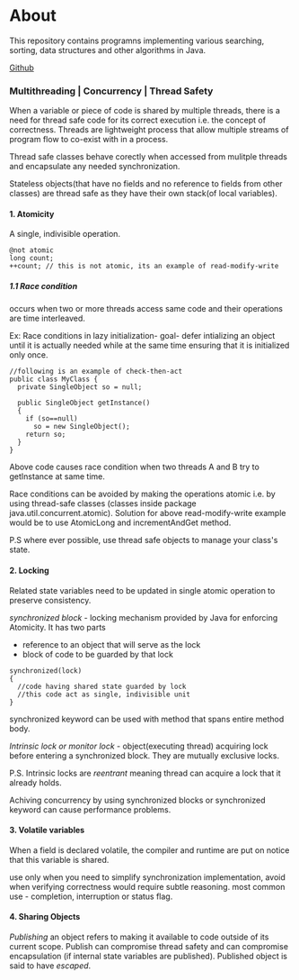 # About
This repository contains programns implementing various searching, sorting, data structures and other algorithms in Java.

[Github](https://github.com/ankurjuneja/React-Java-Concepts/ArraysAndStrings/Tutorial.md)

### Multithreading | Concurrency | Thread Safety
When a variable or piece of code is shared by multiple threads, there is a need for thread safe code for its correct execution i.e. the concept of correctness. Threads are lightweight process that allow multiple streams of program flow to co-exist with in a process.

Thread safe classes behave corectly when accessed from mulitple threads and encapsulate any needed synchronization.

Stateless objects(that have no fields and no reference to fields from other classes) are thread safe as they have their own stack(of local variables).

#### **1. Atomicity**
A single, indivisible operation.

```
@not atomic
long count;
++count; // this is not atomic, its an example of read-modify-write
```

##### **1.1 Race condition**
occurs when two or more threads access same code and their operations are time interleaved.

Ex:
Race conditions in lazy initialization-
goal- defer intializing an object until it is actually needed while at the same time ensuring that it is initialized only once.
```
//following is an example of check-then-act
public class MyClass {
  private SingleObject so = null;
  
  public SingleObject getInstance()
  {
    if (so==null)
      so = new SingleObject();
    return so;
  }
}
```
Above code causes race condition when two threads A and B try to getInstance at same time.

Race conditions can be avoided by making the operations atomic i.e. by using thread-safe classes (classes inside package java.util.concurrent.atomic). Solution for above read-modify-write example would be to use AtomicLong and incrementAndGet method.

P.S where ever possible, use thread safe objects to manage your class's state.

#### **2. Locking**
Related state variables need to be updated in single atomic operation to preserve consistency.

*synchronized block* - locking mechanism provided by Java for enforcing Atomicity. It has two parts
* reference to an object that will serve as the lock
* block of code to be guarded by that lock

```
synchronized(lock)
{
  //code having shared state guarded by lock
  //this code act as single, indivisible unit
}
```

synchronized keyword can be used with method that spans entire method body.

*Intrinsic lock or monitor lock* - object(executing thread) acquiring lock before entering a synchronized block. They are mutually exclusive locks.

P.S. Intrinsic locks are *reentrant* meaning thread can acquire a lock that it already holds.

Achiving concurrency by using synchronized blocks or synchronized keyword can cause performance problems.

#### **3. Volatile variables**
When a field is declared volatile, the compiler and runtime are put on notice that this variable is shared.

use only when you need to simplify synchronization implementation, avoid when verifying correctness would require subtle reasoning. most common use - completion, interruption or status flag.

#### **4. Sharing Objects**
*Publishing* an object refers to making it available to code outside of its current scope. Publish can compromise thread safety and can compromise encapsulation (if internal state variables are published). Published object is said to have *escaped*.
